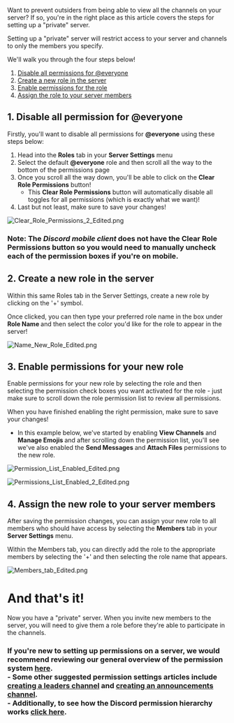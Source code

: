 <p>Want to prevent outsiders from being able to view all the channels on your server? If so, you're in the right place as this article covers the steps for setting up a "private" server.</p>
<p>Setting up a "private" server will restrict access to your server and channels to only the members you specify.</p>
<p>We'll walk you through the four steps below!</p>
<ol>
    <li><a href="#h_01F48BFNGC0RMJS6DSPQFMH9ZW" target="_self">Disable all permissions for @everyone</a></li>
    <li><a href="#h_01F48BFTPH4J1Q17YF9NXFNN2M" target="_self">Create a new role in the server</a></li>
    <li><a href="#h_01F48BG3BJZPA4XMCRXA1CXYEQ" target="_self">Enable permissions for the role</a></li>
    <li><a href="#h_01F48BG8HJRTWMNW8VFS5SHDRX" target="_self">Assign the role to your server members</a></li>
</ol>
<h2 id="h_01F48BFNGC0RMJS6DSPQFMH9ZW"><strong>1. Disable all permission for @everyone</strong></h2>
<p>Firstly, you'll want to disable all permissions for <strong>@everyone</strong> using these steps below:</p>
<ol>
    <li>Head into the <strong>Roles</strong> tab in your <strong>Server Settings</strong> menu</li>
    <li>Select the default <strong>@everyone</strong> role and then scroll all the way to the bottom of the permissions page</li>
    <li>Once you scroll all the way down, you'll be able to click on the <strong>Clear Role Permissions</strong> button!
        <ul>
            <li>This <strong>Clear Role Permissions</strong> button will automatically disable all toggles for all permissions (which is exactly what we want)!</li>
        </ul>
    </li>
    <li>Last but not least, make sure to save your changes!</li>
</ol>
<p class="wysiwyg-text-align-center"><img src="https://support.discord.com/hc/article_attachments/4410908356631/Clear_Role_Permissions_2_Edited.png" alt="Clear_Role_Permissions_2_Edited.png"></p>
<h3 class="wysiwyg-text-align-left">Note: The <em>Discord mobile client</em> does not have the <strong>Clear Role Permissions</strong> button so you would need to manually uncheck each of the permission boxes if you're on mobile. </h3>
<h2 id="h_01F48BFTPH4J1Q17YF9NXFNN2M"><strong>2. Create a new role in the server</strong></h2>
<p>Within this same Roles tab in the Server Settings, create a new role by clicking on the '+' symbol.</p>
<p>Once clicked, you can then type your preferred role name in the box under <strong>Role Name </strong>and then select the color you'd like for the role to appear in the server!</p>
<p class="wysiwyg-text-align-center"><img src="https://support.discord.com/hc/article_attachments/4410915138199/Name_New_Role_Edited.png" alt="Name_New_Role_Edited.png"></p>
<h2 id="h_01F48BG3BJZPA4XMCRXA1CXYEQ"><strong>3. Enable permissions for your new role</strong></h2>
<p>Enable permissions for your new role by selecting the role and then selecting the permission check boxes you want activated for the role - just make sure to scroll down the role permission list to review all permissions. </p>
<p>When you have finished enabling the right permission, make sure to save your changes!</p>
<ul>
    <li>In this example below, we've started by enabling <strong>View Channels</strong> and <strong>Manage Emojis </strong>and after scrolling down the permission list, you'll see we've also enabled the <strong>Send Messages </strong>and <strong>Attach Files</strong> permissions to the new role.</li>
</ul>
<p class="wysiwyg-text-align-center"><img src="https://support.discord.com/hc/article_attachments/4410915147927/Permission_List_Enabled_Edited.png" alt="Permission_List_Enabled_Edited.png"></p>
<p class="wysiwyg-text-align-center"><img src="https://support.discord.com/hc/article_attachments/4410915150743/Permissions_List_Enabled_2_Edited.png" alt="Permissions_List_Enabled_2_Edited.png"></p>
<h2 id="h_01F48BG8HJRTWMNW8VFS5SHDRX"><strong>4. Assign the new role to your server members</strong></h2>
<p>After saving the permission changes, you can assign your new role to all members who should have access by selecting the <strong>Members</strong> tab in your <strong>Server Settings</strong> menu.</p>
<p>Within the Members tab, you can directly add the role to the appropriate members by selecting the '+' and then selecting the role name that appears.</p>
<p class="wysiwyg-text-align-center"><img src="https://support.discord.com/hc/article_attachments/4410915158295/Members_tab_Edited.png" alt="Members_tab_Edited.png"></p>
<h1>And that's it! </h1>
<p>Now you have a "private" server. When you invite new members to the server, you will need to give them a role before they're able to participate in the channels. </p>
<h3>If you're new to setting up permissions on a server, we would recommend reviewing our general overview of the permission system <a href="https://support.discord.com/hc/en-us/articles/206029707" target="_blank" rel="noopener">here</a>. <br>- Some other suggested permission settings articles include <a href="https://support.discord.com/hc/en-us/articles/206143877">creating a leaders channel</a> and <a href="https://support.discord.com/hc/en-us/articles/205369668">creating an announcements channel</a>.<br>- Additionally, to see how the Discord permission hierarchy works <a href="https://support.discord.com/hc/en-us/articles/206141927">click here</a>.</h3>
